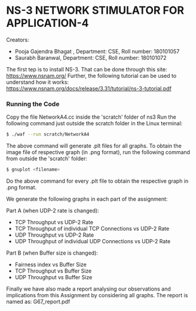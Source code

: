 # NS-3 NETWORK STIMULATOR FOR APPLICATION-4 

Creators:
  * Pooja Gajendra Bhagat , Department: CSE, Roll number: 180101057
  * Saurabh Baranwal, Department: CSE, Roll number: 180101072

The first tep is to install NS-3. That can be done through this site: https://www.nsnam.org/
Further, the following tutorial can be used to understand how it works: https://www.nsnam.org/docs/release/3.31/tutorial/ns-3-tutorial.pdf

### Running the Code

Copy the file NetworkA4.cc inside the 'scratch' folder of ns3
Run the following command just outside the scratch folder in the Linux terminal:

```bash
$ ./waf --run scratch/NetworkA4
```

The above command will generate .plt files for all graphs. To obtain the image file of respective graph (in .png format), run the following command from outside the 'scratch' folder:

```bash
$ gnuplot <filename>
```
Do the above command for every .plt file to obtain the respective graph in .png format.

We generate the following graphs in each part of the assignment:

Part A (when UDP-2 rate is changed):
  * TCP Throughput vs UDP-2 Rate
  * TCP Throughput of individual TCP Connections vs UDP-2 Rate
  * UDP Throughput vs UDP-2 Rate
  * UDP Throughput of individual UDP Connections vs UDP-2 Rate
  
Part B (when Buffer size is changed):
  * Fairness index vs Buffer Size
  * TCP Throughput vs Buffer Size
  * UDP Throughput vs Buffer Size
  
Finally we have also made a report analysing our observations and implications from this Assignment by considering all graphs. The report is named as: G67_report.pdf
  


